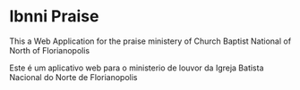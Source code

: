 # Ibnni Praise
This a Web Application for the praise ministery of Church Baptist National of North of Florianopolis

Este é um aplicativo web para o ministerio de louvor da Igreja Batista Nacional do Norte de Florianopolis
